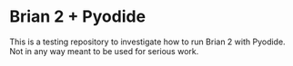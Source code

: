 # Brian 2 + Pyodide

This is a testing repository to investigate how to run Brian 2
with Pyodide. Not in any way meant to be used for serious work.
